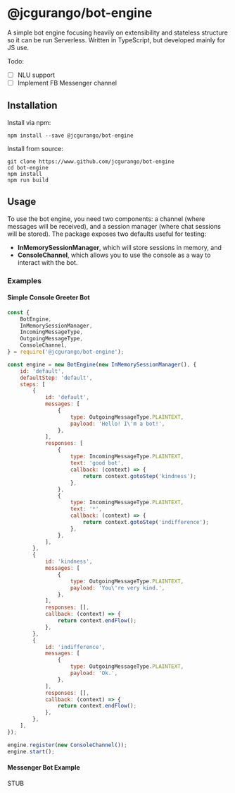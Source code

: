 # @jcgurango/bot-engine
A simple bot engine focusing heavily on extensibility and stateless structure so it can be run Serverless. Written in TypeScript, but developed mainly for JS use.

Todo:
- [ ] NLU support
- [ ] Implement FB Messenger channel

## Installation
Install via npm:

```
npm install --save @jcgurango/bot-engine
```

Install from source:

```
git clone https://www.github.com/jcgurango/bot-engine
cd bot-engine
npm install
npm run build
```

## Usage
To use the bot engine, you need two components: a channel (where messages will be received), and a session manager (where chat sessions will be stored). The package exposes two defaults useful for testing:

- **InMemorySessionManager**, which will store sessions in memory, and
- **ConsoleChannel**, which allows you to use the console as a way to interact with the bot.

### Examples
#### Simple Console Greeter Bot

```js
const {
    BotEngine,
    InMemorySessionManager,
    IncomingMessageType,
    OutgoingMessageType,
    ConsoleChannel,
} = require('@jcgurango/bot-engine');

const engine = new BotEngine(new InMemorySessionManager(), {
    id: 'default',
    defaultStep: 'default',
    steps: [
        {
            id: 'default',
            messages: [
                {
                    type: OutgoingMessageType.PLAINTEXT,
                    payload: 'Hello! I\'m a bot!',
                },
            ],
            responses: [
                {
                    type: IncomingMessageType.PLAINTEXT,
                    text: 'good bot',
                    callback: (context) => {
                        return context.gotoStep('kindness');
                    },
                },
                {
                    type: IncomingMessageType.PLAINTEXT,
                    text: '*',
                    callback: (context) => {
                        return context.gotoStep('indifference');
                    },
                },
            ],
        },
        {
            id: 'kindness',
            messages: [
                {
                    type: OutgoingMessageType.PLAINTEXT,
                    payload: 'You\'re very kind.',
                },
            ],
            responses: [],
            callback: (context) => {
                return context.endFlow();
            },
        },
        {
            id: 'indifference',
            messages: [
                {
                    type: OutgoingMessageType.PLAINTEXT,
                    payload: 'Ok.',
                },
            ],
            responses: [],
            callback: (context) => {
                return context.endFlow();
            },
        },
    ],
});

engine.register(new ConsoleChannel());
engine.start();
```

#### Messenger Bot Example
STUB